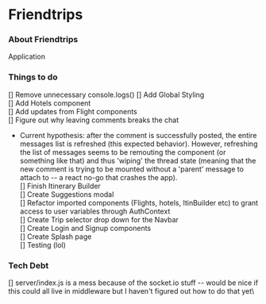 # Friendtrips

### About Friendtrips
Application

### Things to do
[] Remove unnecessary console.logs()
[] Add Global Styling\
[] Add Hotels component\
[] Add updates from Flight components\
[] Figure out why leaving comments breaks the chat
  - Current hypothesis: after the comment is successfully posted, the entire messages list is refreshed (this expected behavior).  However, refreshing the list of messages seems to be remouting the component (or something like that) and thus 'wiping' the thread state (meaning that the new comment is trying to be mounted without a 'parent' message to attach to -- a react no-go that crashes the app).\
[] Finish Itinerary Builder\
[] Create Suggestions modal\
[] Refactor imported components (Flights, hotels, ItinBuilder etc) to grant access to user variables through AuthContext\
[] Create Trip selector drop down for the Navbar\
[] Create Login and Signup components\
[] Create Splash page\
[] Testing (lol)


### Tech Debt
[] server/index.js is a mess because of the socket.io stuff -- would be nice if this could all live in middleware but I haven't figured out how to do that yet\